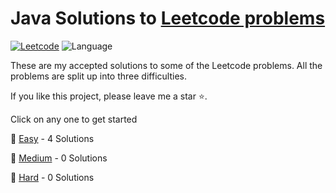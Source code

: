 # Java Solutions to [Leetcode problems ](https://leetcode.com/problemset/all/)

[![Leetcode](https://img.shields.io/badge/LeetCode-dsdhanush62-blue?style=flat-square)](https://leetcode.com/dsdhanush62/)
![Language](https://img.shields.io/badge/Language-Java-green?style=flat-square)

These are my accepted solutions to some of the Leetcode problems. All the problems are split up into three difficulties.

If you like this project, please leave me a star ⭐.

Click on any one to get started

🚀 [Easy](src/Easy) - 4 Solutions

🚀 [Medium](src/Medium) - 0 Solutions

🚀 [Hard](src/hard) - 0 Solutions
